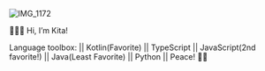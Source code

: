 ![IMG_1172](https://user-images.githubusercontent.com/33188711/123331937-8651e980-d505-11eb-8378-af26f8c83851.GIF)


🧜🏼‍♀️  Hi, I’m Kita!

Language toolbox: ||
Kotlin(Favorite) ||
TypeScript ||
JavaScript(2nd favorite!) ||
Java(Least Favorite) ||
Python ||
Peace! ✌🏽
